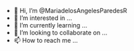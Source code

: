 - 👋 Hi, I’m @MariadelosAngelesParedesR
- 👀 I’m interested in ...
- 🌱 I’m currently learning ...
- 💞️ I’m looking to collaborate on ...
- 📫 How to reach me ...

<!---
MariadelosAngelesParedesR/MariadelosAngelesParedesR is a ✨ special ✨ repository because its `README.md` (this file) appears on your GitHub profile.
You can click the Preview link to take a look at your changes.
--->

